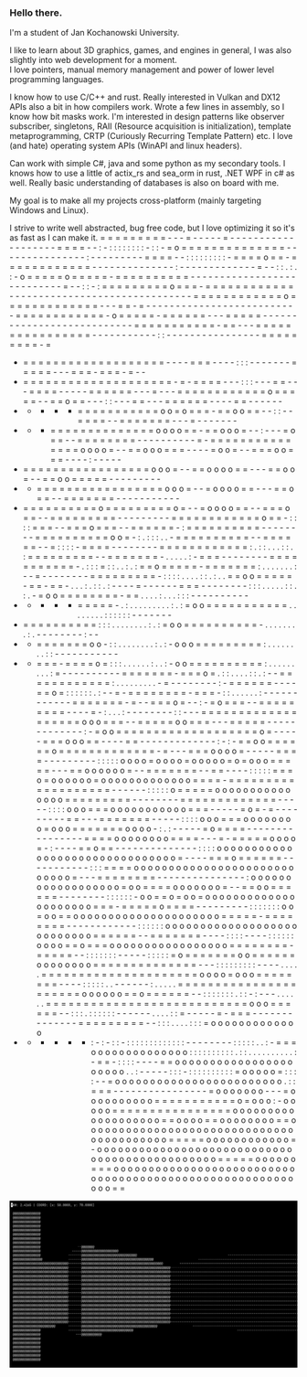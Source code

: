 ### Hello there.

I'm a student of Jan Kochanowski University. 

I like to learn about 3D graphics, games, and engines in general, I was also slightly into web development for a moment.  
I love pointers, manual memory management and power of lower level programming languages.

I know how to use C/C++ and rust. Really interested in Vulkan and DX12 APIs also a bit in how compilers work. Wrote a few lines in assembly, so I know how bit masks work.
I'm interested in design patterns like observer subscriber, singletons, RAII (Resource acquisition is initialization), template metaprogramming, CRTP (Curiously Recurring Template Pattern) etc. 
I love (and hate) operating system APIs (WinAPI and linux headers).


Can work with simple C#, java and some python as my secondary tools.
I knows how to use a little of actix_rs and sea_orm in rust, .NET WPF in c# as well. Really basic understanding of databases is also on board with me.


My goal is to make all my projects cross-platform (mainly targeting Windows and Linux).

I strive to write well abstracted, bug free code, but I love optimizing it so it's as fast as I can make it.
= = = = = = = = = - - - = - - - - - = - - - - - - - - - - - - - - - - - - - = = = = - - : - : : : : : : : : - : : - = o
= = = = = = = = = = = = = = - - - - - - - - - - - - - - - : - - - - - - - - - = = = = - - : : : : : : : : : - = = = = o
= = - = = = = = = = = = = = = - - - - - - - - - - - - - - : - - - - - - - - - - - - - = - - : : . : . : - o = = = = = o
= = = = = - = = = = = = = = = = - - - - - - - - - - - - - - - - - - - - - - - - - - - = - - : : - : = = = = = = = = = o
= = = - = = = = = = = = = = = = - - - - - - - - - - - - - - - - - - - - - - - - - - - - - - - = = = = = = = = = = = = o
= = = = = = = = = = = = = - - - = = - = - - - - - - - - - - - - - - - - - - - - - - - - - - = = = = = = = = = = = = - o
= = = = = - = = = = = = - - - = = = = = - - - - - - - - - - - - - - - - - - - - - - - - - - - = = = = = = = = = = = - =
= - - - = = = = = = = = = = = = = = = = - - - - - - - - - - - : : - - - - - - - - - - - - - - - - = = = = = = = = = - =
- = = = = = = = = = = = = = = = = = = = - - - - = = = - - - - : : : - - - - - - - = = = = = - - - = = = - = = = - = - -
- = = = = = = = = = = = = = = = = = = = = - = - = = = = - - - : : : - - - = = - - - = = = = - - - - - = = = = = = - - -
= - - - = = = = = = = = = = = = o = = = = = - - = = o = = - - - : : - - - = = - - - = = = = = = - - - - = = - - - - - -
- - - - - = = = = = = = = = = = o o = o = = = - = = o o = = - - : : - - = = = = - - = = = = = = = - - - = - - - - - - -
- - - = = = = = = = = = = = = = = o o o o = = - = = o o o = - - : - - - = o = = - - = = = = = = = = - - - - - - - - - -
= - = = = = = = = = = = = = = = = o o o o = - - = = o o o = = = - - - - = o o = - - = = = o o = = = - - - - : - - - - -
- = = = = = = = = = = = = = = = = = o o o = - - = = o o o o = = - - - = = o o = - - = = o o = = = = = - - - - - - - - -
- - = = = = = = = = = = = = = = = = = o o o = - - = o o o o = = - - - = = o = = - - = = = = = = = - - - - - - - - - - -
- = = = = = = = = = = o = = = = = = = = = o = - - = o o o o = = - - = = = o = = - - = = = = = = = = = - - - - - - - - -
= = = = = = = = = = = = o = = - : : : : = = = - - = = = o = = = - - = = = = = = - : = = = = = = = = = = - - - - - - - -
= = = = = = = = = = o o = - : . : : : . . - = = = = = = = = = = - - = = = = = = - - = : : : : - = = = = - - - - - - - -
= = = = = = = = = = = = : . : : . . . : : . : = = = = = = = = = - - = = = = = = = - . . . . . : - = = = - - - - - - - -
= = = = = = = = = = = - . : : : = : : . . : . : = = o = = = = = - = = = = = = = : . . . . . . . : - - = - - - - - - - -
= = = = = = = = = - : : : : . . . . : : . : . . = = o o = = = = = - = = - = = - . . . : . : : . : - - - - = - - - - - -
= = = - - - - - - - - : : : . . . . . : : . : . - = o o = = = = = = = = - = = . . . . : . . . : : : - - - - - - - - - -
- - - - - = = = = = - . : . . . . . . . . . : . : = o o = = = = = = = = = = = . . . . . . . . : : : : : : - - - - - - -
- = = = = = = = = = = : : : . . . . . . . . : . : = o o = = = = = = = = = = - . . . . . . . . : . - - - - - - - - : - -
- - = = = = = = = o o - : : . . . . . . . . : . : - o o o = = = = = = = = = : . . . . . . . . : : - - - - - - - - - - -
- - = = = - = = = = o = : : : . . . . . . : . . : - o o = = = = = = = = = = : . . . . . . . . . : = - - - - - - - - - -
= = = = = = = - = = = o = . : : . . . . : : . : - - = = = = = = = = = = = = : . . . . . . . . . - = - - - - - - - - : -
= = = = = = - - - - = = o = : : : : : : . : - - = - = = = = = = = = - = = = - : : . . . . . . : - - - - - - - - - - - -
= = = = = = = - = - - = = = o = - - : - = o = = = - - = = = = = = = = = - - - - = - : . . . : - - - - - - - - : : - - -
= = = = = = = = = = = = = = = = = = = o o o = = = - - = = = = = o o = = = - - - = = = = = - - - - - - - - - - - - - : -
= o o = = = = = = = = = = = = = = = = = = = o = - - - - - = = = o o o = = - - - - = = - - - - - - - - - - - - - : - : -
= = o o = = = = = = o = = = = = = = = = = = = = - = - - - = = = o o o o = - - - - - = = = = - - - - - - - - - : : : : :
o o o o = o o o o = o o o o o = o = o o o = = = = = - - - = = o o o o o o = - - = = = = = = = - - = = - - - - : : : : :
= = = o = o o o o o o = o o o o o o o o o o o o o = = = = - = = = = = = = = = = = = = = = = = = = - - - - - - : : : : :
o = = = = = o o o o o o o o o o o o o o o = = = = = = = = = - - - - - - - - = = = = = = = = = = = = = - - - - - : : : :
o o o = = = o o o o o o o o o o o = = = - - - - - = o = - = - - - - - - - - - = = - - - = = = = = = = - - - - - : : : :
o o o = = = o o o o o o o o = o o o = = = = = = = o o o o - : . : - - - - - = o = = = = - - - - - - - - - - - - - - - -
= = = = o o o o o o o o = = = = - - - = - = = = = = o o o o = - : - - - - = = o = = - - - - - - - - - - - - - - : : : :
o o o o o o o o o o o o o o o o o o o o o o o o o o o o o o o = - - - - = = = o = = = = = = - - - - - - - - - - - : : :
= = = = o o o o o o o o o o o o o o o o o o o o o o o o o o o o = - - - = = = = = = = = - - - - - - - - - - - - - - - :
o o o o o o o o o o o o o o o o o o = o o = = = = o o o o o o o = - - = = o o = = = = = = - - - - - - - - : : : : : : -
o o = = o = o o = o o o o o o o o o o o o o o o o o o o o o = = = - = = = = = o = = = = - - - - - - - - - : : : : : : :
o o = o o = = o o o o o o o o o o o o o o o o o o o o o = = = = = - = = = = = = = = - - - - - - - - - - - - : : : : : :
o o o o o o o o o o o o o o o o o o o o o o o o o o o = = = = = = - - = = = = = = = - - - - : : : : - - - - : : : : : :
o o o o = = o = = = o o o o o o o o o o o o o o o o o = = = = = = = = - = = = = = - - : : : : : : : - - - - - : : : : :
= o = = = = = = = o o = = = = = = o o o o o o o o = = = = = = = = = = = = = = - - - : : : : : : : : : - - - - . . . . .
= = = = = = = = = = = = = = = = = = = = = o o o o = o o o = = = = = = = = - - - - : : : : : . . - - - - - - : . . . . .
= = = = = = = = = = = = = = = = = = = = = = o o o o o o = = o = = = = = = - - : : : : : : : . : : - : - - - . . . . . .
= = = = = = = = = = = = = = = = = = = = = = = = = = = o o o = = = = = = - - : : : . : : : : : : - - - - - - . . . . : :
= - - - - - = - = = = - - - - - - - - - - - - - - = = = = = = = = = - - : : : . . . . : : : = o o o o o o o o o o o o o
- - - - - - : - : - : : - : : : : : : : : : : : : : - - - - - - - - : : : : : . . : - = = = o o o o o o o o o o o o o o
: : : : : : : : : : . : : . . . . . . . . . . : - = = - : : : : - - - - = = o o o o o o o o o o o o o o o o o o o o o o
. . : - - - - - : : : - : : : : : : : : : : = o o o o o = : : : : - - = o o o o o o o o o o o o o o o o o o o o o o o o
. : : = = = - - - - - - - - - - - - - - - - = o o o o o o o - - - = o o o o o o o o o o = = = = = = = = = = = o = o o o
: - o o o o o = = = = = = = = = = = = = = = = o o o o o o o o o o o o o o o o o o o = = o o o o = = o o o o o o o o = =
o o o o o o o o o o o o o o o o o o o o o o o o o o o o o o o o o o o o o o o o o = = = = = o o o o o o o o o o o o = -
o o o o o o o o o o o o o o o o o o o o o o o o o o o o o o o o o o o o o o o o o o o o o o = = = = = o o o o o o = = =
o o o o o o o o o o o o o o o o o o o o o o o o o o o o o o o o o o o o o o o o o o o o o o o o o o o o o o o o o o = =

![screenshot](https://github.com/Im-Bee/wolfenstein_like_rendering_in_terminal/blob/main/Docs/ReadMeScreenshot.jpg?raw=true)


<!--
**Im-Bee/Im-Bee** is a ✨ _special_ ✨ repository because its `README.md` (this file) appears on your GitHub profile.

Here are some ideas to get you started:

- 🔭 I’m currently working on ...
- 🌱 I’m currently learning ...
- 👯 I’m looking to collaborate on ...
- 🤔 I’m looking for help with ...
- 💬 Ask me about ...
- 📫 How to reach me: ...
- 😄 Pronouns: ...
- ⚡ Fun fact: ...
-->
